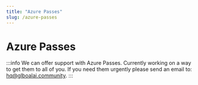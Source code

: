 ```yaml
---
title: "Azure Passes"
slug: /azure-passes
---
```


# Azure Passes

:::info
We can offer support with Azure Passes. Currently working on a way to get them to all of you. If you need them urgently please send an email to:
hq@glboalai.community.
:::

